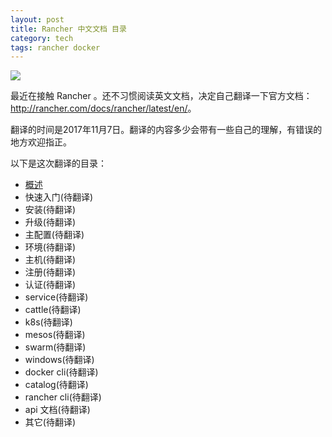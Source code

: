 ```yaml
---
layout: post
title: Rancher 中文文档 目录
category: tech
tags: rancher docker
---
```

![](https://cdn.kelu.org/blog/tags/rancher.jpg)

最近在接触 Rancher 。还不习惯阅读英文文档，决定自己翻译一下官方文档：<http://rancher.com/docs/rancher/latest/en/>。

翻译的时间是2017年11月7日。翻译的内容多少会带有一些自己的理解，有错误的地方欢迎指正。

以下是这次翻译的目录：


* [概述](/tech/2017/10/29/rancher-docs-translate-1.html)
* 快速入门(待翻译)
* 安装(待翻译)
* 升级(待翻译)
* 主配置(待翻译)
* 环境(待翻译)
* 主机(待翻译)
* 注册(待翻译)
* 认证(待翻译)
* service(待翻译)
* cattle(待翻译)
* k8s(待翻译)
* mesos(待翻译)
* swarm(待翻译)
* windows(待翻译)
* docker cli(待翻译)
* catalog(待翻译)
* rancher cli(待翻译)
* api 文档(待翻译)
* 其它(待翻译)


